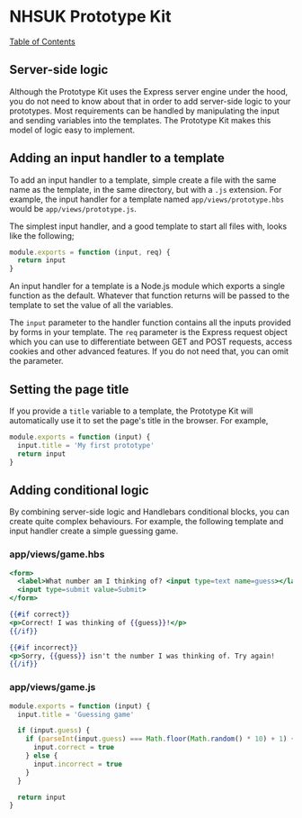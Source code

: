 # NHSUK Prototype Kit
[Table of Contents](/docs/guides/index.md)

## Server-side logic
Although the Prototype Kit uses the Express server engine under the hood, you do not need to
know about that in order to add server-side logic to your prototypes. Most requirements
can be handled by manipulating the input and sending variables into the templates.
The Prototype Kit makes this model of logic easy to implement.

## Adding an input handler to a template
To add an input handler to a template, simple create a file with the same name
as the template, in the same directory, but with a `.js` extension. For example,
the input handler for a template named `app/views/prototype.hbs` would be
`app/views/prototype.js`.

The simplest input handler, and a good template to start all files with, looks
like the following;

```js
module.exports = function (input, req) {
  return input
}
```

An input handler for a template is a Node.js module which exports a single function
as the default. Whatever that function returns will be passed to the template to
set the value of all the variables.

The `input` parameter to the handler function contains all the inputs provided by
forms in your template. The `req` parameter is the Express request object which
you can use to differentiate between GET and POST requests, access cookies and
other advanced features. If you do not need that, you can omit the parameter.

## Setting the page title
If you provide a `title` variable to a template, the Prototype Kit will automatically use it
to set the page's title in the browser. For example,

```js
module.exports = function (input) {
  input.title = 'My first prototype'
  return input
}
```

## Adding conditional logic
By combining server-side logic and Handlebars conditional blocks, you can create
quite complex behaviours. For example, the following template and input handler
create a simple guessing game.

### app/views/game.hbs
```handlebars
<form>
  <label>What number am I thinking of? <input type=text name=guess></label>
  <input type=submit value=Submit>
</form>

{{#if correct}}
<p>Correct! I was thinking of {{guess}}!</p>
{{/if}}

{{#if incorrect}}
<p>Sorry, {{guess}} isn't the number I was thinking of. Try again!
{{/if}}
```

### app/views/game.js
```js
module.exports = function (input) {
  input.title = 'Guessing game'

  if (input.guess) {
    if (parseInt(input.guess) === Math.floor(Math.random() * 10) + 1) {
      input.correct = true
    } else {
      input.incorrect = true
    }
  }

  return input
}
```
